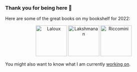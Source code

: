### Thank you for being here 👋

Here are some of the great books on my bookshelf for 2022:

<div align="center">
  <a href="https://www.goodreads.com/book/show/20787425-reinventing-organizations"><img src="https://images-na.ssl-images-amazon.com/images/S/compressed.photo.goodreads.com/books/1431709097i/20787425.jpg" width=100 alt="Laloux"/></a>
  <a href="https://www.goodreads.com/book/show/55275019-machine-learning-design-patterns"><img src="https://i.gr-assets.com/images/S/compressed.photo.goodreads.com/books/1599583594l/55275019.jpg" width=100 alt="Lakshmanan"/></a>
  <a href="https://www.goodreads.com/book/show/57271519-the-missing-readme"><img src="https://images-na.ssl-images-amazon.com/images/S/compressed.photo.goodreads.com/books/1624228280i/57271519.jpg" width=100 alt="Riccomini"/></a>
</div>

<p>

<div align="left">You might also want to know what I am currently <a href="https://github.com/mycaule/reading-resources#videos-and-blog-posts-collection">working on</a>.
</div>
